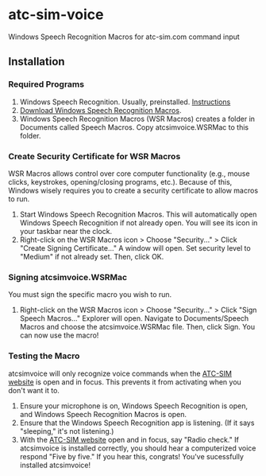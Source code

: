 # atc-sim-voice
Windows Speech Recognition Macros for atc-sim.com command input

## Installation
### Required Programs
1) Windows Speech Recognition. Usually, preinstalled. [Instructions](https://support.microsoft.com/en-us/help/4027176/windows-10-use-voice-recognition)
2) [Download Windows Speech Recognition Macros](https://www.microsoft.com/en-us/download/details.aspx?id=13045).
3) Windows Speech Recognition Macros (WSR Macros) creates a folder in Documents called Speech Macros. Copy atcsimvoice.WSRMac to this folder.

### Create Security Certificate for WSR Macros
WSR Macros allows control over core computer functionality (e.g., mouse clicks, keystrokes, opening/closing programs, etc.). Because of this, Windows wisely requires you to create a security certificate to allow macros to run.
1) Start Windows Speech Recognition Macros. This will automatically open Windows Speech Recognition if not already open. You will see its icon in your taskbar near the clock.
2) Right-click on the WSR Macros icon > Choose "Security..." > Click "Create Signing Certificate..." A window will open. Set security level to "Medium" if not already set. Then, click OK.

### Signing atcsimvoice.WSRMac
You must sign the specific macro you wish to run.
1) Right-click on the WSR Macros icon > Choose "Security..." > Click "Sign Speech Macros..." Explorer will open. Navigate to Documents/Speech Macros and choose the atcsimvoice.WSRMac file. Then, click Sign. You can now use the macro!

### Testing the Macro
atcsimvoice will only recognize voice commands when the [ATC-SIM website](http://www.atc-sim.com/) is open and in focus. This prevents it from activating when you don't want it to.
1) Ensure your microphone is on, Windows Speech Recognition is open, and Windows Speech Recognition Macros is open.
2) Ensure that the Windows Speech Recognition app is listening. (If it says "sleeping," it's not listening.)
3) With the [ATC-SIM website](http://www.atc-sim.com/) open and in focus, say "Radio check." If atcsimvoice is installed correctly, you should hear a computerized voice respond "Five by five." If you hear this, congrats! You've sucessfully installed atcsimvoice!
